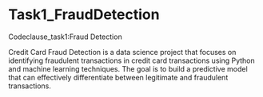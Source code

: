 # Task1_FraudDetection
Codeclause_task1:Fraud Detection  

Credit Card Fraud Detection is a data science project that focuses on identifying fraudulent transactions in credit card transactions using Python and machine learning techniques. The goal is to build a predictive model that can effectively differentiate between legitimate and fraudulent transactions.

